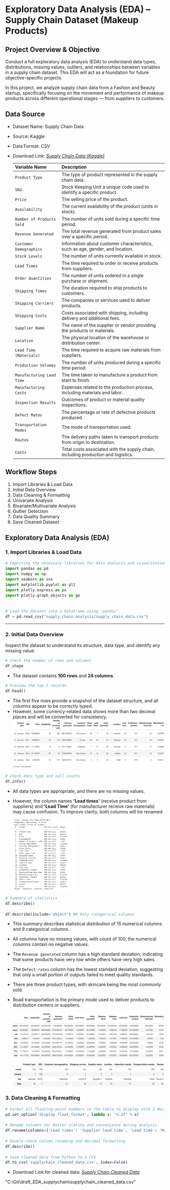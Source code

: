 # Exploratory Data Analysis (EDA) – Supply Chain Dataset (Makeup Products)

## Project Overview & Objective
Conduct a full exploratory data analysis (EDA) to understand data types, distributions, missing values, outliers, and relationships between variables in a supply chain dataset. This EDA will act as a foundation for future objective-specific projects.

In this project, we analyze supply chain data from a Fashion and Beauty startup, specifically focusing on the movement and performance of makeup products across different operational stages — from suppliers to customers.

## Data Source
- Dataset Name: Supply Chain Data
- Source: Kaggle
- Data Format: CSV
- Download Link: [*Supply Chain Data (Kaggle)*](https://www.kaggle.com/datasets/harshsingh2209/supply-chain-analysis/data)

    | Variable Name               | Description                                                                 |
    |----------------------------|-----------------------------------------------------------------------------|
    | `Product Type`               | The type of product represented in the supply chain data.                    |
    | `SKU`   | Stock Keeping Unit a unique code used to identify a specific product.                           |
    | `Price`                      | The selling price of the product.                                            |
    | `Availability`               | The current availability of the product (units in stock).                   |
    | `Number of Products Sold`    | The number of units sold during a specific time period.                      |
    | `Revenue Generated`          | The total revenue generated from product sales over a specific period.       |
    | `Customer Demographics`      | Information about customer characteristics, such as age, gender, and location.|
    | `Stock Levels`               | The number of units currently available in stock.                            |
    | `Lead Times`                 | The time required to order or receive products from suppliers.               |
    | `Order Quantities`           | The number of units ordered in a single purchase or shipment.                |
    | `Shipping Times`             | The duration required to ship products to customers.                         |
    | `Shipping Carriers`          | The companies or services used to deliver products.                          |
    | `Shipping Costs`             | Costs associated with shipping, including delivery and additional fees.      |
    | `Supplier Name`              | The name of the supplier or vendor providing the products or materials.      |
    | `Location`                   | The physical location of the warehouse or distribution center.               |
    | `Lead Time (Materials)`      | The time required to acquire raw materials from suppliers.                   |
    | `Production Volumes`         | The number of units produced during a specific time period.                  |
    | `Manufacturing Lead Time`    | The time taken to manufacture a product from start to finish.                |
    | `Manufacturing Costs`        | Expenses related to the production process, including materials and labor.   |
    | `Inspection Results`         | Outcomes of product or material quality inspections.                         |
    | `Defect Rates`               | The percentage or rate of defective products produced.                       |
    | `Transportation Modes`       | The mode of transportation used.                      |
    | `Routes`                     | The delivery paths taken to transport products from origin to destination.   |
    | `Costs`                      | Total costs associated with the supply chain, including production and logistics. |

## Workflow Steps
1. Import Libraries & Load Data
2. Initial Data Overview
3. Data Cleaning & Formatting
4. Univariate Analysis
5. Bivariate/Multivariate Analysis
6. Outlier Detection
7. Data Quality Summary
8. Save Cleaned Dataset

## Exploratory Data Analysis (EDA)

### 1. Import Libraries & Load Data

```python
# Importing the necessary libraries for data analysis and visualization.
import pandas as pd
import numpy as np 
import seaborn as sns
import matplotlib.pyplot as plt
import plotly.express as px
import plotly.graph_objects as go


# Load the dataset into a DataFrame using 'pandas'.
df = pd.read_csv("supply-chain-analysis/supply_chain_data.csv")
```
---
### 2. Initial Data Overview

Inspect the dataset to understand its structure, data type, and identify any missing value:

```python
# Check the number of rows and columns
df.shape
```

- The dataset contains **100 rows** and **24 columns**

```python
# Preview the top 5 records
df.head()
```
-   The first five rows provide a snapshot of the dataset structure, and all columns appear to be correctly typed.
- However, some currency-related data shows more than two decimal places and will be converted for consistency.   
    ![IMAGE 1: TOP 5 RECORDS](1_top5_records.png)

```python
# Check data type and null counts
df.info()
```
-   All data types are appropriate, and there are no missing values.
- However, the column names **'Lead times'** (receive product from suppliers) and **'Lead Time'** (for manufacturer receive raw materials) may cause confusion.
To improve clarity, both columns will be renamed

    <img src="2_data_info.png" width="40%"/> 
```python
# Summary of statistics
df.describe()

df.describe(include='object') ## Only categorical columns
```
- This summary describes statistical distribution of 15 numerical columns and 9 categorical columns.
-   All columns have no missing values, with count of 100, the numerical columns contain no negative values.
- The `Revenue generated` column has a high standard deviation, indicating that some products have very low while others have very high sales
- The `Defect rates` column has the lowest standard deviation, suggesting that only a small portion of outputs failed to meet quality standards.
- There are three product types, with skincare being the most commonly sold.
- Road transportation is the primary mode used to deliver products to distribution centers or suppliers.


    ![IMAGE 3: SUMMARY STATISTIC 1](3_summary_stat1.png)
    
    ![IMAGE 4: SUMMARY STATISTIC 2](4_summary_stat2.png)


### 3. Data Cleaning & Formatting

```python
# Format all floating-point numbers in the table to display with 2 decimal places
pd.set_option('display.float_format', lambda x: '%.2f' % x)

# Rename columns for better clarity and convenience during analysis
df.rename(columns={'Lead times': 'Supplier lead time', 'Lead time': 'Material lead time'}, inplace=True)

# Double-check column renaming and decimal formatting
df.describe()

# Save cleaned data from Python to a CSV
df.to_csv('supplychain_cleaned_data.csv', index=False)
```
 -  Download Link for cleaned data: [*Supply Chain Cleaned Data*](https://www.kaggle.com/datasets/lyhatt/house-prices-in-malaysia-2025/data)

"C:\Git\draft_EDA_supplychain\supplychain_cleaned_data.csv"